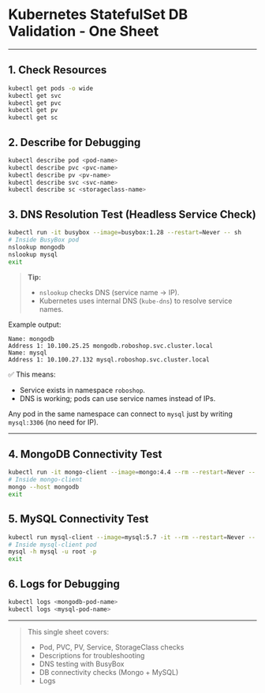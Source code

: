 # Kubernetes StatefulSet DB Validation - One Sheet

---

## 1. Check Resources
```bash
kubectl get pods -o wide
kubectl get svc
kubectl get pvc
kubectl get pv
kubectl get sc
```

## 2. Describe for Debugging
```bash
kubectl describe pod <pod-name>
kubectl describe pvc <pvc-name>
kubectl describe pv <pv-name>
kubectl describe svc <svc-name>
kubectl describe sc <storageclass-name>
```

## 3. DNS Resolution Test (Headless Service Check)
```bash
kubectl run -it busybox --image=busybox:1.28 --restart=Never -- sh
# Inside BusyBox pod
nslookup mongodb
nslookup mysql
exit
```

> **Tip:**
> - `nslookup` checks DNS (service name → IP).
> - Kubernetes uses internal DNS (`kube-dns`) to resolve service names.

Example output:
```
Name: mongodb
Address 1: 10.100.25.25 mongodb.roboshop.svc.cluster.local
Name: mysql
Address 1: 10.100.27.132 mysql.roboshop.svc.cluster.local
```

✅ This means:
- Service exists in namespace `roboshop`.
- DNS is working; pods can use service names instead of IPs.

Any pod in the same namespace can connect to `mysql` just by writing `mysql:3306` (no need for IP).

---

## 4. MongoDB Connectivity Test
```bash
kubectl run -it mongo-client --image=mongo:4.4 --rm --restart=Never -- bash
# Inside mongo-client
mongo --host mongodb
exit
```

## 5. MySQL Connectivity Test
```bash
kubectl run mysql-client --image=mysql:5.7 -it --rm --restart=Never -- bash
# Inside mysql-client pod
mysql -h mysql -u root -p
exit
```

## 6. Logs for Debugging
```bash
kubectl logs <mongodb-pod-name>
kubectl logs <mysql-pod-name>
```

---

> This single sheet covers:
> - Pod, PVC, PV, Service, StorageClass checks
> - Descriptions for troubleshooting
> - DNS testing with BusyBox
> - DB connectivity checks (Mongo + MySQL)
> - Logs


